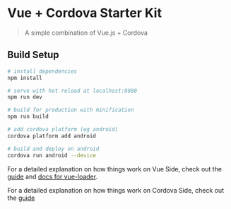 # Vue + Cordova Starter Kit

> A simple combination of Vue.js + Cordova

## Build Setup

``` bash
# install dependencies
npm install

# serve with hot reload at localhost:8080
npm run dev

# build for production with minification
npm run build

# add cordova platform (eg android)
cordova platform add android

# build and deploy on android
cordova run android --device
```

For a detailed explanation on how things work on Vue Side, check out the [guide](http://vuejs-templates.github.io/webpack/) and [docs for vue-loader](http://vuejs.github.io/vue-loader).

For a detailed explanation on how things work on Cordova Side, check out the [guide](https://cordova.apache.org/)
